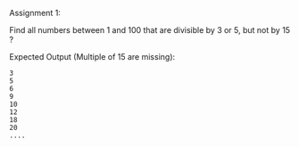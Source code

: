 Assignment 1:

Find all numbers between 1 and 100 that are divisible by 3 or 5, but not by 15 ?

Expected Output (Multiple of 15 are missing):

```
3
5
6
9
10
12
18
20
....
```